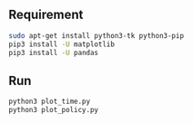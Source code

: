 ## Requirement

```bash
sudo apt-get install python3-tk python3-pip
pip3 install -U matplotlib
pip3 install -U pandas
```

## Run

```bash
python3 plot_time.py
python3 plot_policy.py
```